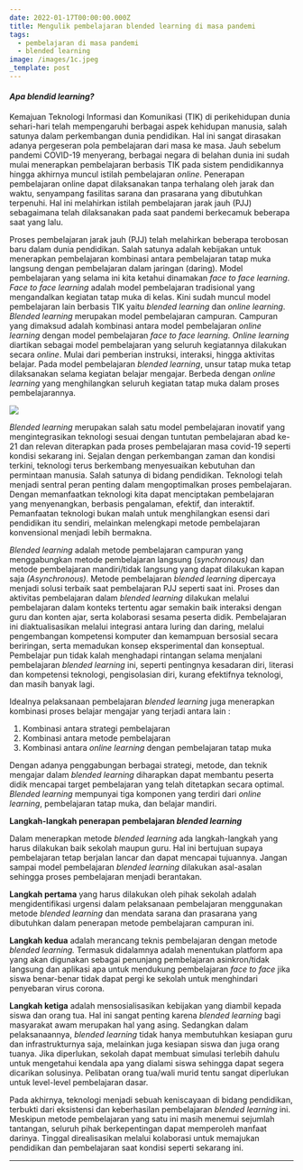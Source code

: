 ```yaml
---
date: 2022-01-17T00:00:00.000Z
title: Mengulik pembelajaran blended learning di masa pandemi
tags:
  - pembelajaran di masa pandemi
  - blended learning
image: /images/1c.jpeg
_template: post
---
```


#### **_Apa blendid learning?_**

Kemajuan Teknologi Informasi dan Komunikasi (TIK) di perikehidupan dunia sehari-hari telah mempengaruhi berbagai aspek kehidupan manusia, salah satunya dalam perkembangan dunia pendidikan. Hal ini sangat dirasakan adanya pergeseran pola pembelajaran dari masa ke masa. Jauh sebelum pandemi COVID-19 menyerang, berbagai negara di belahan dunia ini sudah mulai menerapkan pembelajaran berbasis TIK pada sistem pendidikannya hingga akhirnya muncul istilah pembelajaran _online_. Penerapan pembelajaran online dapat dilaksanakan tanpa terhalang oleh jarak dan waktu, senyampang fasilitas sarana dan prasarana yang dibutuhkan terpenuhi. Hal ini melahirkan istilah pembelajaran jarak jauh (PJJ) sebagaimana telah dilaksanakan pada saat pandemi berkecamuk beberapa saat yang lalu.

Proses pembelajaran jarak jauh (PJJ) telah melahirkan beberapa terobosan baru dalam dunia pendidikan. Salah satunya adalah kebijakan untuk menerapkan pembelajaran kombinasi antara pembelajaran tatap muka langsung dengan pembelajaran dalam jaringan (daring). Model pembelajaran yang selama ini kita ketahui dinamakan _face to face learning_. _Face to face learning_ adalah model pembelajaran tradisional yang mengandalkan kegiatan tatap muka di kelas. Kini sudah muncul model pembelajaran lain berbasis TIK yaitu _blended learning_ dan _online learning_. _Blended learning_ merupakan model pembelajaran campuran. Campuran yang dimaksud adalah kombinasi antara model pembelajaran _online learning_ dengan model pembelajaran _face to face learning._ _Online learning_ diartikan sebagai model pembelajaran yang seluruh kegiatannya dilakukan secara _online_. Mulai dari pemberian instruksi, interaksi, hingga aktivitas belajar. Pada model pembelajaran _blended learning_, unsur tatap muka tetap dilaksanakan selama kegiatan belajar mengajar. Berbeda dengan _online learning_ yang menghilangkan seluruh kegiatan tatap muka dalam proses pembelajarannya.

![](/images/1c.jpeg)

_Blended learning_ merupakan salah satu model pembelajaran inovatif yang mengintegrasikan teknologi sesuai dengan tuntutan pembelajaran abad ke-21 dan relevan diterapkan pada proses pembelajaran masa covid-19 seperti kondisi sekarang ini. Sejalan dengan perkembangan zaman dan kondisi terkini, teknologi terus berkembang menyesuaikan kebutuhan dan permintaan manusia. Salah satunya di bidang pendidikan. Teknologi telah menjadi sentral peran penting dalam mengoptimalkan proses pembelajaran. Dengan memanfaatkan teknologi kita dapat menciptakan pembelajaran yang menyenangkan, berbasis pengalaman, efektif, dan interaktif. Pemanfaatan teknologi bukan malah untuk menghilangkan esensi dari pendidikan itu sendiri, melainkan melengkapi metode pembelajaran konvensional menjadi lebih bermakna.

_Blended learning_ adalah metode pembelajaran campuran yang menggabungkan metode pembelajaran langsung (_synchronous)_ dan metode pembelajaran mandiri/tidak langsung yang dapat dilakukan kapan saja _(Asynchronous)._ Metode pembelajaran _blended learning_ dipercaya menjadi solusi terbaik saat pembelajaran PJJ seperti saat ini. Proses dan aktivitas pembelajaran dalam _blended learning_ dilakukan melalui pembelajaran dalam konteks tertentu agar semakin baik interaksi dengan guru dan konten ajar, serta kolaborasi sesama peserta didik. Pembelajaran ini diaktualisasikan melalui integrasi antara luring dan daring, melalui pengembangan kompetensi komputer dan kemampuan bersosial secara beriringan, serta memadukan konsep eksperimental dan konseptual. Pembelajar pun tidak kalah menghadapi rintangan selama menjalani pembelajaran _blended learning_ ini, seperti pentingnya kesadaran diri, literasi dan kompetensi teknologi, pengisolasian diri, kurang efektifnya teknologi, dan masih banyak lagi.

Idealnya pelaksanaan pembelajaran _blended learning_ juga menerapkan kombinasi proses belajar mengajar yang terjadi antara lain :

1. Kombinasi antara strategi pembelajaran
2. Kombinasi antara metode pembelajaran
3. Kombinasi antara _online learning_ dengan pembelajaran tatap muka

Dengan adanya penggabungan berbagai strategi, metode, dan teknik mengajar dalam _blended learning_ diharapkan dapat membantu peserta didik mencapai target pembelajaran yang telah ditetapkan secara optimal. _Blended learning_ mempunyai tiga komponen yang terdiri dari _online learning_, pembelajaran tatap muka, dan belajar mandiri.

**Langkah-langkah penerapan pembelajaran _blended learning_**

Dalam menerapkan metode _blended learning_ ada langkah-langkah yang harus dilakukan baik sekolah maupun guru. Hal ini bertujuan supaya pembelajaran tetap berjalan lancar dan dapat mencapai tujuannya. Jangan sampai model pembelajaran _blended learning_ dilakukan asal-asalan sehingga proses pembelajaran menjadi berantakan.

**Langkah pertama** yang harus dilakukan oleh pihak sekolah adalah mengidentifikasi urgensi dalam pelaksanaan pembelajaran menggunakan metode _blended learning_ dan mendata sarana dan prasarana yang dibutuhkan dalam penerapan metode pembelajaran campuran ini.

**Langkah kedua** adalah merancang teknis pembelajaran dengan metode _blended learning._ Termasuk didalamnya adalah menentukan platform apa yang akan digunakan sebagai penunjang pembelajaran asinkron/tidak langsung dan aplikasi apa untuk mendukung pembelajaran _face to face_ jika siswa benar-benar tidak dapat pergi ke sekolah untuk menghindari penyebaran virus corona.

**Langkah ketiga** adalah mensosialisasikan kebijakan yang diambil kepada siswa dan orang tua. Hal ini sangat penting karena _blended learning_ bagi masyarakat awam merupakan hal yang asing. Sedangkan dalam pelaksanaannya, _blended learning_ tidak hanya membutuhkan kesiapan guru dan infrastrukturnya saja, melainkan juga kesiapan siswa dan juga orang tuanya. Jika diperlukan, sekolah dapat membuat simulasi terlebih dahulu untuk mengetahui kendala apa yang dialami siswa sehingga dapat segera dicarikan solusinya. Pelibatan orang tua/wali murid tentu sangat diperlukan untuk level-level pembelajaran dasar.

Pada akhirnya, teknologi menjadi sebuah keniscayaan di bidang pendidikan, terbukti dari eksistensi dan keberhasilan pembelajaran _blended learning_ ini. Meskipun metode pembelajaran yang satu ini masih menemui sejumlah tantangan, seluruh pihak berkepentingan dapat memperoleh manfaat darinya. Tinggal direalisasikan melalui kolaborasi untuk memajukan pendidikan dan pembelajaran saat kondisi seperti sekarang ini.

***
